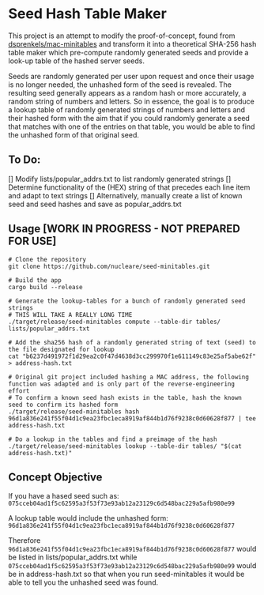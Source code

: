 # Seed Hash Table Maker

This project is an attempt to modify the proof-of-concept, found from [dsprenkels/mac-minitables](https://github.com/dsprenkels/mac-minitables)
and transform it into a theoretical SHA-256 hash table maker which pre-compute randomly generated seeds and provide a look-up table of the hashed server seeds.

Seeds are randomly generated per user upon request and once their usage is no longer needed, the unhashed form of the seed is revealed. The resulting
seed generally appears as a random hash or more accurately, a random string of numbers and letters. So in essence, the goal is to produce a lookup
table of randomly generated strings of numbers and letters and their hashed form with the aim that if you could randomly generate a seed that matches
with one of the entries on that table, you would be able to find the unhashed form of that original seed.

## To Do:
[] Modify lists/popular_addrs.txt to list randomly generated strings
[] Determine functionality of the (HEX) string of that precedes each line item and adapt to text strings
[] Alternatively, manually create a list of known seed and seed hashes and save as popular_addrs.txt

## Usage [WORK IN PROGRESS - NOT PREPARED FOR USE]

```shell
# Clone the repository
git clone https://github.com/nucleare/seed-minitables.git

# Build the app
cargo build --release

# Generate the lookup-tables for a bunch of randomly generated seed strings
# THIS WILL TAKE A REALLY LONG TIME
./target/release/seed-minitables compute --table-dir tables/ lists/popular_addrs.txt 

# Add the sha256 hash of a randomly generated string of text (seed) to the file designated for lookup
cat "b6237d491972f1d29ea2c0f47d4638d3cc299970f1e611149c83e25af5abe62f" > address-hash.txt

# Original git project included hashing a MAC address, the following function was adapted and is only part of the reverse-engineering effort
# To confirm a known seed hash exists in the table, hash the known seed to confirm its hashed form
./target/release/seed-minitables hash 96d1a836e241f55f04d1c9ea23fbc1eca8919af844b1d76f9238c0d60628f877 | tee address-hash.txt

# Do a lookup in the tables and find a preimage of the hash
./target/release/seed-minitables lookup --table-dir tables/ "$(cat address-hash.txt)"
```

## Concept Objective
If you have a hased seed such as:
`075cceb04ad1f5c62595a3f53f73e93ab12a23129c6d548bac229a5afb980e99`

A lookup table would include the unhashed form:
`96d1a836e241f55f04d1c9ea23fbc1eca8919af844b1d76f9238c0d60628f877`

Therefore `96d1a836e241f55f04d1c9ea23fbc1eca8919af844b1d76f9238c0d60628f877` would be listed in lists/popular_addrs.txt while
`075cceb04ad1f5c62595a3f53f73e93ab12a23129c6d548bac229a5afb980e99` would be in address-hash.txt so that when you run seed-minitables
it would be able to tell you the unhashed seed was found.
